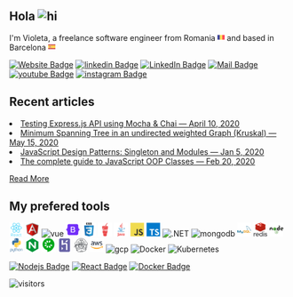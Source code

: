 <h2>Hola <img src="https://user-images.githubusercontent.com/1303154/88677602-1635ba80-d120-11ea-84d8-d263ba5fc3c0.gif" width="28px" alt="hi"></h2>
<p>I'm Violeta, a freelance software engineer from Romania <img src="romania.svg" width="13"/> and based in Barcelona <img src="spain.svg" width="13"/></p>
<p><a href="https://girlsincode.com"><img src="https://img.shields.io/badge/-girlsincode-004880?style=flat&amp;labelColor=004880&amp;logo=&amp;link=https://girlsincode.com" alt="Website Badge"></a> <a href="https://www.linkedin.com/in/avioleta/"><img src="https://img.shields.io/badge/-avioleta-0e76a8?style=flat&amp;labelColor=0e76a8&amp;logo=linkedin&amp;link=https://www.linkedin.com/in/avioleta/" alt="linkedin Badge"></a> <a href="https://twitter.com/girls_incode"><img src="https://img.shields.io/badge/-girls_incode-1ca0f1?style=flat&amp;labelColor=1ca0f1&amp;logo=twitter&amp;link=https://twitter.com/girls_incode" alt="LinkedIn Badge"></a> <a href="mailto:girls.in.codes@gmail.com"><img src="https://img.shields.io/badge/-girls.in.codes-c0392b?style=flat&amp;labelColor=c0392b&amp;logo=gmail&amp;link=mailto:girls.in.codes@gmail.com" alt="Mail Badge"></a> <a href="https://youtube.com/girls_incode"><img src="https://img.shields.io/badge/-girls_incode-e74c3c?style=flat&amp;labelColor=e74c3c&amp;logo=youtube&amp;link=https://youtube.com/girls_incode" alt="youtube Badge"></a> <a href="https://www.instagram.com/violeta.girlsincode"><img src="https://img.shields.io/badge/-violeta.girlsincode-E4405F?style=flat&amp;labelColor=E4405F&amp;logo=instagram&amp;link=https://www.instagram.com/violeta.girlsincode" alt="instagram Badge"></a></p>
<h2>Recent articles</h2>
<li><a target="_blank" href="https://girlsincode.com/javascript/testing-express-js-api-using-mocha-chai/">Testing Express.js API using Mocha & Chai — April 10, 2020</a></li><li><a target="_blank" href="https://girlsincode.com/javascript/minimum-spanning-tree-in-an-undirected-weighted-graph-kruskal/">Minimum Spanning Tree in an undirected weighted Graph (Kruskal) — May 15, 2020</a></li><li><a target="_blank" href="https://girlsincode.com/javascript/javascript-design-patterns-singleton-and-modules/">JavaScript Design Patterns: Singleton and Modules — Jan 5, 2020</a></li><li><a target="_blank" href="https://girlsincode.com/javascript/the-complete-guide-to-javascript-oop-classes/">The complete guide to JavaScript OOP Classes — Feb 20, 2020</a></li>
<p><a target="_blank" href="https://girlsincode.com/">Read More</a></p>
<h2>My prefered tools</h2>
<p align="left">
<img src="https://raw.githubusercontent.com/devicons/devicon/master/icons/react/react-original-wordmark.svg" alt="react" width="25" height="25" />
<img src="https://raw.githubusercontent.com/devicons/devicon/master/icons/angularjs/angularjs-original.svg" alt="angular-js" width="25" height="25" />
<img src="https://devicons.github.io/devicon/devicon.git/icons/vuejs/vuejs-original-wordmark.svg" alt="vue" width="25" height="25" />
<img src="https://raw.githubusercontent.com/devicons/devicon/master/icons/bootstrap/bootstrap-plain.svg" alt="bootstrap" width="25" height="25" />
<img src="https://raw.githubusercontent.com/devicons/devicon/master/icons/css3/css3-original-wordmark.svg" alt="css3" width="25" height="25" />
<img src="https://raw.githubusercontent.com/devicons/devicon/master/icons/gulp/gulp-plain.svg" alt="gulp" width="25" height="25" />
<img src="https://raw.githubusercontent.com/devicons/devicon/master/icons/java/java-original-wordmark.svg" alt="java" width="25" height="25" />
<img src="https://raw.githubusercontent.com/devicons/devicon/master/icons/javascript/javascript-original.svg" alt="javascript" width="25" height="25" />
<img src="https://raw.githubusercontent.com/devicons/devicon/master/icons/typescript/typescript-original.svg" alt="typescript" width="25" height="25" />
<img src="https://devicons.github.io/devicon/devicon.git/icons/dot-net/dot-net-original-wordmark.svg" alt=".NET" width="25" height="25" />
<img src="https://devicons.github.io/devicon/devicon.git/icons/mongodb/mongodb-original-wordmark.svg" alt="mongodb" width="25" height="25" />
<img src="https://raw.githubusercontent.com/devicons/devicon/master/icons/mysql/mysql-original-wordmark.svg" alt="mysql" width="25" height="25" />
<img src="https://raw.githubusercontent.com/devicons/devicon/master/icons/redis/redis-original-wordmark.svg" alt="redis" width="25" height="25" />
<img src="https://raw.githubusercontent.com/devicons/devicon/master/icons/nodejs/nodejs-original-wordmark.svg" alt="nodejs" width="25" height="25" />
<img src="https://raw.githubusercontent.com/devicons/devicon/master/icons/python/python-original-wordmark.svg" alt="python" width="25" height="25" />
<img src="https://raw.githubusercontent.com/devicons/devicon/master/icons/nginx/nginx-original.svg" alt="nginx" width="25" height="25" />
<img src="https://raw.githubusercontent.com/devicons/devicon/master/icons/cucumber/cucumber-plain.svg" alt="cucumber" width="25" height="25" />
<img src="https://raw.githubusercontent.com/devicons/devicon/master/icons/heroku/heroku-plain.svg" alt="heroku" width="25" height="25" />
<img src="https://raw.githubusercontent.com/devicons/devicon/master/icons/travis/travis-plain.svg" alt="travis" width="25" height="25" />
<img src="https://raw.githubusercontent.com/github/explore/80688e429a7d4ef2fca1e82350fe8e3517d3494d/topics/aws/aws.png" alt="aws" width="25" height="25" />
<img src="https://www.vectorlogo.zone/logos/google_cloud/google_cloud-icon.svg" alt="gcp" width="25" height="25" />
<img src="https://devicons.github.io/devicon/devicon.git/icons/docker/docker-original-wordmark.svg" alt="Docker" width="25" height="25" />
<img src="https://www.vectorlogo.zone/logos/kubernetes/kubernetes-icon.svg" alt="Kubernetes" width="25" height="25" />
</p>
<p><a href="undefined"><img src="https://img.shields.io/badge/-Nodejs-444444?style=flat&amp;labelColor=444444&amp;logo=Node.js&amp;link=undefined" alt="Nodejs Badge"></a> <a href="undefined"><img src="https://img.shields.io/badge/-React-444444?style=flat&amp;labelColor=444444&amp;logo=React&amp;link=undefined" alt="React Badge"></a> <a href="undefined"><img src="https://img.shields.io/badge/-Docker-444444?style=flat&amp;labelColor=444444&amp;logo=Docker&amp;link=undefined" alt="Docker Badge"></a></p>
<p><img src="https://visitor-badge.glitch.me/badge?page_id=.girls-incode.girls-incode" alt="visitors"></p>

